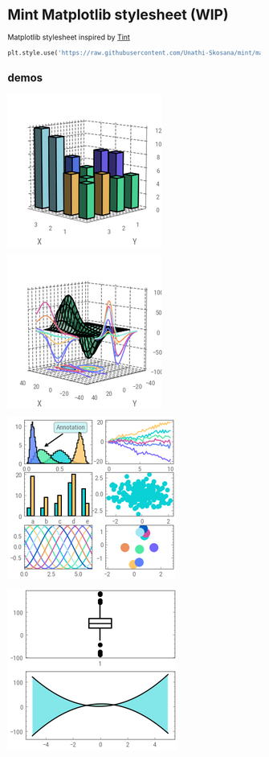 # Mint Matplotlib stylesheet (WIP)

Matplotlib stylesheet inspired by [Tint](https://eddelbuettel.github.io/tint/)

```python
plt.style.use('https://raw.githubusercontent.com/Unathi-Skosana/mint/main/tint.mplstyle')
```

## demos

![bar3d](https://raw.githubusercontent.com/unathi-skosana/mint/main/img/bar3d.png "bar3d")

![contour3d](https://raw.githubusercontent.com/unathi-skosana/mint/main/img/contour3d.png "contour3d")

![misc1.png](https://raw.githubusercontent.com/unathi-skosana/mint/main/img/misc1.png "misc1")

![misc2.png](https://raw.githubusercontent.com/unathi-skosana/mint/main/img/misc2.png "misc2")
